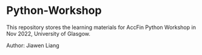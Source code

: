 # Python-Workshop
This repository stores the learning materials for AccFin Python Workshop in Nov 2022, University of Glasgow.

Author: Jiawen Liang
